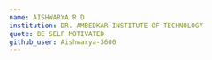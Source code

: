 ```yaml
---
name: AISHWARYA R D
institution: DR. AMBEDKAR INSTITUTE OF TECHNOLOGY
quote: BE SELF MOTIVATED
github_user: Aishwarya-3600
---
```

